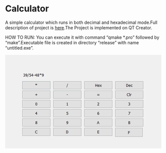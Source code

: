 # Calculator

A simple calculator which runs in both decimal and hexadecimal mode.Full description of project is [here](https://github.com/muhammed-kaya-2016400234/Calculator/blob/master/cmpe230spring2018hw3.pdf).The Project is implemented on QT Creator.

HOW TO RUN:
You can execute it with command “qmake *.pro” followed by “make”.Executable file is created in directory “release” with name “untitled.exe”.


![calculator](https://github.com/muhammed-kaya-2016400234/Calculator/blob/master/calc.PNG)
